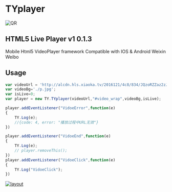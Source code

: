 TYplayer
======

![QR](https://watertian.github.io/TYplayer/assets/TYplayerQR.gif)

## HTML5 Live Player v1 0.1.3
Mobile Html5 VideoPlayer framework
Compatible with IOS & Android Weixin Weibo

## Usage
```javascript
var videoUrl = 'http://alcdn.hls.xiaoka.tv/2016121/4c8/834/JQzoRZZaz2zJ5GbS/index.m3u8';
var videoBg='./p.jpg';
var isLive=0;
var player = new TY.TYplayer(videoUrl,"#video_wrap",videoBg,isLive);

player.addEventListener("VidoeError",function(e)
{
    TY.Log(e);
    //{code: 4, error: "播放过程中URL无效"}
})

player.addEventListener("VidoeEnd",function(e)
{
    TY.Log(e);
    // player.removeThis();
}) 
player.addEventListener("VidoeClick",function(e)
{
    TY.Log("VidoeClick");
}) 
```
[![layout](https://watertian.github.io/TYplayer/assets/TYplayerLayout.jpg)](http://watertian.github.io/TYplayer/)







